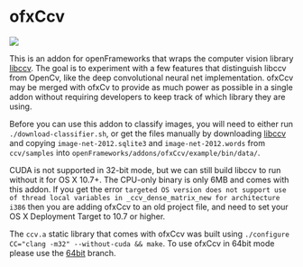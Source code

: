 # ofxCcv

![](https://farm8.staticflickr.com/7415/16250786748_f0e3984e19_o.png)

This is an addon for openFrameworks that wraps the computer vision library [libccv](libccv.org). The goal is to experiment with a few features that distinguish libccv from OpenCv, like the deep convolutional neural net implementation. ofxCcv may be merged with ofxCv to provide as much power as possible in a single addon without requiring developers to keep track of which library they are using.

Before you can use this addon to classify images, you will need to either run `./download-classifier.sh`, or get the files manually by downloading [libccv](http://libccv.org/) and copying `image-net-2012.sqlite3` and `image-net-2012.words` from `ccv/samples` into `openFrameworks/addons/ofxCcv/example/bin/data/`.

CUDA is not supported in 32-bit mode, but we can still build libccv to run without it for OS X 10.7+. The CPU-only binary is only 6MB and comes with this addon. If you get the error `targeted OS version does not support use of thread local variables in _ccv_dense_matrix_new for architecture i386` then you are adding ofxCcv to an old project file, and need to set your OS X Deployment Target to 10.7 or higher.

The `ccv.a` static library that comes with ofxCcv was built using `./configure CC="clang -m32" --without-cuda && make`. To use ofxCcv in 64bit mode please use the [64bit](https://github.com/kylemcdonald/ofxCcv/tree/64bit) branch.